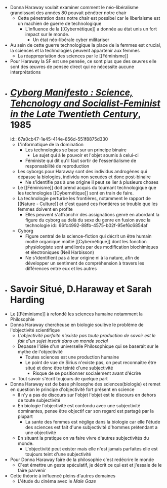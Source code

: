 - Donna Haraway voulait examiner comment le néo-libéralisme grandissant des années 80 pouvait pénétrer notre chair
	- Cette pénetration dans notre chair est possibel car le liberlaisme est un machien de guerre de technologique
		- L'influence de la [[Cybernétique]] a donnée au état unis un fort impact sur le monde.
			- Un état néo-libérale cyber militariser
- Au sein de cette guerre technologique la place de la femmes est crucial, la sciences et la technologies peuvent appartenir aux femmes
	- La réappropriation des sciences par le [[Féminisme]]
- Pour Haraway la SF est une pensée, ce sont plus que des œuvres elle sont des œuvres de pensée direct qui ne nécessite aucune interprétations
- # [*Cyborg Manifesto : Science, Tehcnology and Socialist-Feminist in the Late Twentieth Century*](https://www.sfu.ca/~decaste/OISE/page2/files/HarawayCyborg.pdf), 1985
  id:: 67a0cb47-1e45-414e-856d-551f8875d330
	- L'informatique de la domination
		- Les technologies se base sur un principe binaire
			- Le sujet qui à le pouvoir et l'objet soumis à celui-ci
		- Féministe qui dit qu'il faut sortir de l'essentialisme de responsabilité de reproduction
	- Les cyborgs pour Haraway sont des individus androgènes qui dépasse la biologies, individu non sexuées et donc post-binaire
		- Ne s'identifie pas à une origine il peut se lier à plusieurs choses
	- Le [[Féminisme]] doit prend acquis du tournant technologique que les technologies [[Cybernétique]] sont en train de faire.
	- La technologie perturbe les frontières, notamment le rapport de [[Nature - Culture]] et c'est quand ces frontières se trouble que les femmes doivent en profite
		- Elles peuvent s'affranchir des assignations genré en abordant la figure du cyborg au delà du sexe du genre en fusion avec la technologie
		  id:: 66fc4992-88fb-4575-b02f-95ef6c6854af
	- Cyborg
		- Figure central de la science-fiction qui décrit un être humain moitié organique moitié [[Cybernétique]] dont les fonction physiologiste sont améliorés par des modification biochimiques et électroniques (Neil Harbisson)
		- Ne s'identifient pas à leur origine ni à la nature, afin de développer un sentiment de compréhension à travers les différences entre eux et les autres
- # Savoir Situé, D.Haraway et Sarah Harding
- Le [[Féminisme]] à refondé les sciences humaine notamment la Philosophie
- Donna Haraway chercheuse en biologie soulève le problème de l'objectivité scientifique
	- *L'objectivité parfaite n'existe pas toute production de savoir est le fait d'un sujet inscrit dans un monde social*
	- Depasse l'idée d'un universelle Philosophique qui se baserait sur le mythe de l'objectivité
		- Toutes sciences est une production humaine
		- Le point de vue de Sirius n'existe pas, on peut reconnaitre être situé et donc être teinté d'une subjectivité
			- Risque de se positionner socialement avant d'écrire
	- Tout savoir s'écrit toujours de quelque part
- Donna Haraway est de base philosophe des sciences(biologie) et remet en question le principe d'objectivité fort présent en science
	- Il n'y a pas de discours sur l'objet l'objet est le discours en dehors de toute subjectivité
	- En biologie l'objectivité est confondu avec une subjectivité dominantes, pense être objectif car son regard est partagé par la plupart
		- La sante des femmes est néglige dans la biologie car elle l'étude des sciences est fait d'une subjectivité d'hommes prétendant a une objectivité
	- En situant la pratique on va faire vivre d'autres subjectivités du monde.
		- L'objectivité peut exister mais elle n'est jamais parfaites elle est toujours teint d'une subjectivité
- Pour Donna Haraway faire de la philosophie c'est redécrire le monde
	- C'est émettre un geste spéculatif, je décrit ce qui est et j'essaie de le faire parvenir
- Cette théorie à influencé pleins d'autres domaines
	- L'étude du cinéma avec le *Male Gaze*